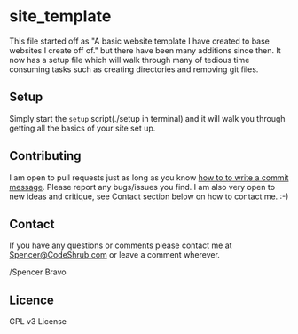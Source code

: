 site_template
=============

This file started off as "A basic website template I have created to base websites I create off of." but there have been many additions since then. It now has a setup file which will walk through many of tedious time consuming tasks such as creating directories and removing git files.

## Setup

Simply start the `setup` script(./setup in terminal) and it will walk you through getting all the basics of your site set up.

## Contributing

I am open to pull requests just as long as you know <a href="http://tbaggery.com/2008/04/19/a-note-about-git-commit-messages.html" target= "_blank">how to to write a commit message</a>.
Please report any bugs/issues you find. I am also very open to new ideas and
critique, see Contact section below on how to contact me. :-)

## Contact

If you have any questions or comments please contact me at <a title="Spencer@codeshrub.com" href="mailto:Spencer@codeshrub.com">Spencer@CodeShrub.com</a> or leave a comment wherever.

/Spencer Bravo

## Licence

GPL v3 License

